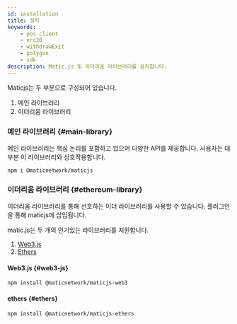 ```yaml
---
id: installation
title: 설치
keywords:
    - pos client
    - erc20
    - withdrawExit
    - polygon
    - sdk
description: Matic.js 및 이더리움 라이브러리를 설치합니다.
---
```


Maticjs는 두 부분으로 구성되어 있습니다.

1. 메인 라이브러리
2. 이더리움 라이브러리

### 메인 라이브러리 {#main-library}

메인 라이브러리는 핵심 논리를 포함하고 있으며 다양한 API를 제공합니다. 사용자는 대부분 이 라이브러리와 상호작용합니다.

```
npm i @maticnetwork/maticjs
```

### 이더리움 라이브러리 {#ethereum-library}

이더리움 라이브러리를 통해 선호하는 이더 라이브러리를 사용할 수 있습니다. 플러그인을 통해 maticjs에 삽입됩니다.

matic.js는 두 개의 인기있는 라이브러리를 지원합니다.

1. [Web3.js](https://web3js.readthedocs.io/)
2. [Ethers](https://docs.ethers.io/)

#### Web3.js {#web3-js}

```
npm install @maticnetwork/maticjs-web3
```

#### ethers {#ethers}

```
npm install @maticnetwork/maticjs-ethers
```
